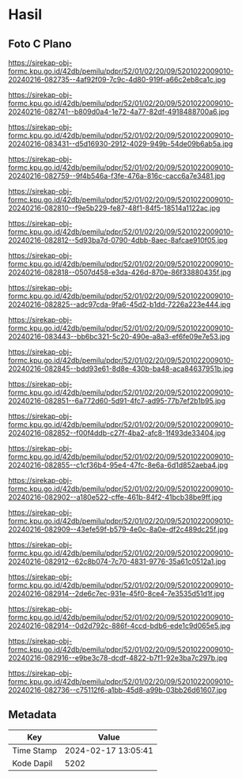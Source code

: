 # Hasil

## Foto C Plano

https://sirekap-obj-formc.kpu.go.id/42db/pemilu/pdpr/52/01/02/20/09/5201022009010-20240216-082735--4af92f09-7c9c-4d80-919f-a66c2eb8ca1c.jpg

https://sirekap-obj-formc.kpu.go.id/42db/pemilu/pdpr/52/01/02/20/09/5201022009010-20240216-082741--b809d0a4-1e72-4a77-82df-4918488700a6.jpg

https://sirekap-obj-formc.kpu.go.id/42db/pemilu/pdpr/52/01/02/20/09/5201022009010-20240216-083431--d5d16930-2912-4029-949b-54de09b6ab5a.jpg

https://sirekap-obj-formc.kpu.go.id/42db/pemilu/pdpr/52/01/02/20/09/5201022009010-20240216-082759--9f4b546a-f3fe-476a-816c-cacc6a7e3481.jpg

https://sirekap-obj-formc.kpu.go.id/42db/pemilu/pdpr/52/01/02/20/09/5201022009010-20240216-082810--f9e5b229-fe87-48f1-84f5-18514a1122ac.jpg

https://sirekap-obj-formc.kpu.go.id/42db/pemilu/pdpr/52/01/02/20/09/5201022009010-20240216-082812--5d93ba7d-0790-4dbb-8aec-8afcae910f05.jpg

https://sirekap-obj-formc.kpu.go.id/42db/pemilu/pdpr/52/01/02/20/09/5201022009010-20240216-082818--0507d458-e3da-426d-870e-86f33880435f.jpg

https://sirekap-obj-formc.kpu.go.id/42db/pemilu/pdpr/52/01/02/20/09/5201022009010-20240216-082825--adc97cda-9fa6-45d2-b1dd-7226a223e444.jpg

https://sirekap-obj-formc.kpu.go.id/42db/pemilu/pdpr/52/01/02/20/09/5201022009010-20240216-083443--bb6bc321-5c20-490e-a8a3-ef6fe09e7e53.jpg

https://sirekap-obj-formc.kpu.go.id/42db/pemilu/pdpr/52/01/02/20/09/5201022009010-20240216-082845--bdd93e61-8d8e-430b-ba48-aca84637951b.jpg

https://sirekap-obj-formc.kpu.go.id/42db/pemilu/pdpr/52/01/02/20/09/5201022009010-20240216-082851--6a772d60-5d91-4fc7-ad95-77b7ef2b1b95.jpg

https://sirekap-obj-formc.kpu.go.id/42db/pemilu/pdpr/52/01/02/20/09/5201022009010-20240216-082852--f00f4ddb-c27f-4ba2-afc8-1f493de33404.jpg

https://sirekap-obj-formc.kpu.go.id/42db/pemilu/pdpr/52/01/02/20/09/5201022009010-20240216-082855--c1cf36b4-95e4-47fc-8e6a-6d1d852aeba4.jpg

https://sirekap-obj-formc.kpu.go.id/42db/pemilu/pdpr/52/01/02/20/09/5201022009010-20240216-082902--a180e522-cffe-461b-84f2-41bcb38be9ff.jpg

https://sirekap-obj-formc.kpu.go.id/42db/pemilu/pdpr/52/01/02/20/09/5201022009010-20240216-082909--43efe59f-b579-4e0c-8a0e-df2c489dc25f.jpg

https://sirekap-obj-formc.kpu.go.id/42db/pemilu/pdpr/52/01/02/20/09/5201022009010-20240216-082912--62c8b074-7c70-4831-9776-35a61c0512a1.jpg

https://sirekap-obj-formc.kpu.go.id/42db/pemilu/pdpr/52/01/02/20/09/5201022009010-20240216-082914--2de6c7ec-931e-45f0-8ce4-7e3535d51d1f.jpg

https://sirekap-obj-formc.kpu.go.id/42db/pemilu/pdpr/52/01/02/20/09/5201022009010-20240216-082914--0d2d792c-886f-4ccd-bdb6-ede1c9d065e5.jpg

https://sirekap-obj-formc.kpu.go.id/42db/pemilu/pdpr/52/01/02/20/09/5201022009010-20240216-082916--e9be3c78-dcdf-4822-b7f1-92e3ba7c297b.jpg

https://sirekap-obj-formc.kpu.go.id/42db/pemilu/pdpr/52/01/02/20/09/5201022009010-20240216-082736--c75112f6-a1bb-45d8-a99b-03bb26d61607.jpg


## Metadata

| Key        | Value               |
| ---------- | ------------------- |
| Time Stamp | 2024-02-17 13:05:41 |
| Kode Dapil | 5202                |



